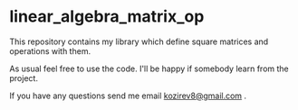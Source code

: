 # linear_algebra_matrix_op
This repository contains my library which define square matrices and operations with them.

As usual feel free to use the code. I'll be happy if somebody learn from the project.

If you have any questions send me email kozirev8@gmail.com .
